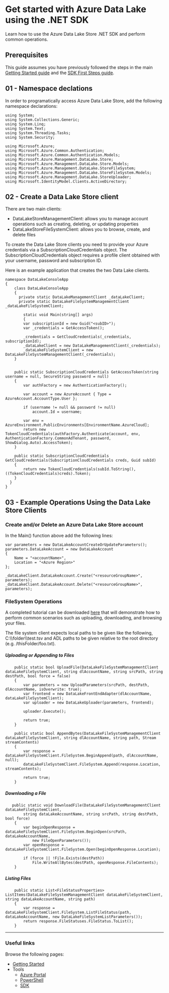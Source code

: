 # Get started with Azure Data Lake using the .NET SDK 

Learn how to use the Azure Data Lake Store .NET SDK and perform common operations.  

## Prerequisites

This guide assumes you have previously followed the steps in the main [Getting Started guide](../GettingStarted.md) and the [SDK First Steps guide](FirstSteps.md).

## 01 - Namespace declations
In order to programatically access Azure Data Lake Store, add the following namespace declarations:

    using System;
    using System.Collections.Generic;
    using System.Linq;
    using System.Text;
    using System.Threading.Tasks;
    using System.Security;
    
    using Microsoft.Azure;
    using Microsoft.Azure.Common.Authentication;
    using Microsoft.Azure.Common.Authentication.Models;
    using Microsoft.Azure.Management.DataLake.Store;
    using Microsoft.Azure.Management.DataLake.Store.Models;
    using Microsoft.Azure.Management.DataLake.StoreFileSystem;
    using Microsoft.Azure.Management.DataLake.StoreFileSystem.Models;
    using Microsoft.Azure.Management.DataLake.StoreUploader;
    using Microsoft.IdentityModel.Clients.ActiveDirectory;

## 02 - Create a Data Lake Store client

There are two main clients:
* DataLakeStoreManagementClient: allows you to manage account operations such as creating, deleting, or updating properties
* DataLakeStoreFileSystemClient: allows you to browse, create, and delete files

To create the Data Lake Store clients you need to provide your Azure credentials via a SubscriptionCloudCredentials object.  The SubscriptionCloudCredentials object requires a profile client obtained with your username, password and subscription ID.

Here is an example application that creates the two Data Lake clients.

    namespace DataLakeConsoleApp
    {
        class DataLakeConsoleApp
        {
          private static DataLakeManagementClient _dataLakeClient;
          private static DataLakeFileSystemManagementClient _dataLakeFileSystemClient;
          
	        static void Main(string[] args)
	        {
		    var subscriptionId = new Guid("<subID>");
		    var _credentials = GetAccessToken();

		    _credentials = GetCloudCredentials(_credentials, subscriptionId);
		    _dataLakeClient = new DataLakeManagementClient(_credentials);
		    _dataLakeFileSystemClient = new DataLakeFileSystemManagementClient(_credentials);
		}
   

        public static SubscriptionCloudCredentials GetAccessToken(string username = null, SecureString password = null)
        {
            var authFactory = new AuthenticationFactory();

            var account = new AzureAccount { Type = AzureAccount.AccountType.User };

            if (username != null && password != null)
                account.Id = username;

            var env = AzureEnvironment.PublicEnvironments[EnvironmentName.AzureCloud];
            return new TokenCloudCredentials(authFactory.Authenticate(account, env, AuthenticationFactory.CommonAdTenant, password, ShowDialog.Auto).AccessToken);
        }

        public static SubscriptionCloudCredentials GetCloudCredentials(SubscriptionCloudCredentials creds, Guid subId)
        {
            return new TokenCloudCredentials(subId.ToString(), ((TokenCloudCredentials)creds).Token);
        }
      }
    }

## 03 - Example Operations Using the Data Lake Store Clients 

### Create and/or Delete an Azure Data Lake Store account

In the Main() function above add the following lines:

	var parameters = new DataLakeAccountCreateOrUpdateParameters();
	parameters.DataLakeAccount = new DataLakeAccount
	{
		Name = "<accountName>",
		Location = "<Azure Region>"
	};
	
	_dataLakeClient.DataLakeAccount.Create("<resourceGroupName>", parameters);
	_dataLakeClient.DataLakeAccount.Delete("<resourceGroupName>", parameters);

### FileSystem Operations

A completed tutorial can be downloaded [here](src/) that will demonstrate how to perform common scenarios such as uploading, downloading, and browsing your files.

The file system client expects local paths to be given like the following, C:\\\folder\\\test.tsv and ADL paths to be given relative to the root directory (e.g. /thisFolder/foo.txt).
            
##### Uploading or Appending to Files

        public static bool UploadFile(DataLakeFileSystemManagementClient dataLakeFileSystemClient, string dlAccountName, string srcPath, string destPath, bool force = false)
        {
            var parameters = new UploadParameters(srcPath, destPath, dlAccountName, isOverwrite: true);
            var frontend = new DataLakeFrontEndAdapter(dlAccountName, dataLakeFileSystemClient);
            var uploader = new DataLakeUploader(parameters, frontend);

            uploader.Execute();

            return true;
        }

        public static bool AppendBytes(DataLakeFileSystemManagementClient dataLakeFileSystemClient, string dlAccountName, string path, Stream streamContents)
        {
            var response = dataLakeFileSystemClient.FileSystem.BeginAppend(path, dlAccountName, null);
            dataLakeFileSystemClient.FileSystem.Append(response.Location, streamContents);

            return true;
        }
    
##### Downloading a File

       public static void DownloadFile(DataLakeFileSystemManagementClient dataLakeFileSystemClient,
            string dataLakeAccountName, string srcPath, string destPath, bool force)
        {
            var beginOpenResponse = dataLakeFileSystemClient.FileSystem.BeginOpen(srcPath, dataLakeAccountName,
                new FileOpenParameters());
            var openResponse = dataLakeFileSystemClient.FileSystem.Open(beginOpenResponse.Location);

            if (force || !File.Exists(destPath))
                File.WriteAllBytes(destPath, openResponse.FileContents);
        }

##### Listing Files

        public static List<FileStatusProperties> ListItems(DataLakeFileSystemManagementClient dataLakeFileSystemClient, string dataLakeAccountName, string path)
        {
            var response = dataLakeFileSystemClient.FileSystem.ListFileStatus(path, dataLakeAccountName, new DataLakeFileSystemListParameters());
            return response.FileStatuses.FileStatus.ToList();
        }

------------

### Useful links

Browse the following pages:

* [Getting Started](../GettingStarted.md)
* Tools
    * [Azure Portal](../AzurePortal/FirstSteps.md)
    * [PowerShell](../PowerShell/FirstSteps.md)
    * [SDK](../SDK/FirstSteps.md)
